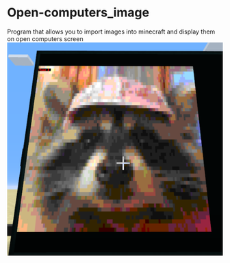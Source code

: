 # Open-computers_image
Program that allows you to import images into minecraft and display them on open computers screen
![plot](./e1.png)
